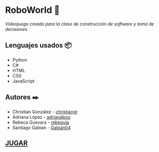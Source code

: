 # RoboWorld 🚀
_Videojuego creado para la clase de construcción de software y toma de decisiones_

## Lenguajes usados 📦
* Python
* C#
* HTML
* CSS
* JavaScript


## Autores ✒️
* Christian González - [christiangr](https://github.com/grchristian)
* Adriana López - [adrianalpzs](https://github.com/adrianalpzs)
* Rebeca Guevara - [rebegula](https://github.com/rebegula)
* Santiago Gabian - [Gabian04](https://github.com/Gabian04)


## [JUGAR](https://christiangr.me/RoboWorld)

